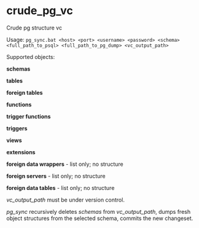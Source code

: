 # crude_pg_vc
Crude pg structure vc

Usage: `pg_sync.bat <host> <port> <username> <password> <schema> <full_path_to_psql> <full_path_to_pg_dump> <vc_output_path>`

Supported objects:

**schemas**

**tables**

**foreign tables**

**functions**

**trigger functions**

**triggers**

**views**

**extensions**

**__foreign data wrappers__** - list only; no structure

**__foreign servers__** - list only; no structure

**__foreign data tables__** - list only; no structure


*vc_output_path* must be under version control.

*pg_sync* recursively deletes *schemas* from *vc_output_path*, dumps fresh object structures from the selected schema, commits the new changeset.
